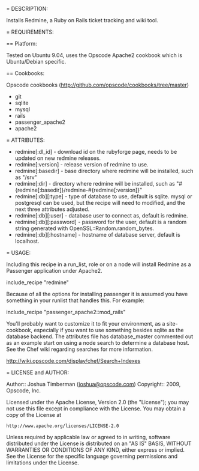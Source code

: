 = DESCRIPTION:

Installs Redmine, a Ruby on Rails ticket tracking and wiki tool.

= REQUIREMENTS:

== Platform:

Tested on Ubuntu 9.04, uses the Opscode Apache2 cookbook which is Ubuntu/Debian specific.

== Cookbooks:

Opscode cookbooks (http://github.com/opscode/cookbooks/tree/master)

* git
* sqlite
* mysql
* rails
* passenger_apache2
* apache2

= ATTRIBUTES:

* redmine[:dl_id] - download id on the rubyforge page, needs to be updated on new redmine releases.
* redmine[:version] - release version of redmine to use.
* redmine[:basedir] - base directory where redmine will be installed, such as "/srv"
* redmine[:dir] - directory where redmine will be installed, such as "#{redmine[:basedir]}/redmine-#{redmine[:version]}"
* redmine[:db][:type] - type of database to use, default is sqlite. mysql or postgresql can be used, but the recipe will need to modified, and the next three attributes adjusted.
* redmine[:db][:user] - database user to connect as, default is redmine.
* redmine[:db][:password] - password for the user, default is a random string generated with OpenSSL::Random.random_bytes.
* redmine[:db][:hostname] - hostname of database server, default is localhost.

= USAGE:

Including this recipe in a run_list, role or on a node will install Redmine as a Passenger application under Apache2.

  include_recipe "redmine"

Because of all the options for installing passenger it is assumed you have something in your runlist that handles this. For example:

  include_recipe "passenger_apache2::mod_rails"

You'll probably want to customize it to fit your environment, as a site-cookbook, especially if you want to use something besides sqlite as the database backend. The attributes file has database_master commented out as an example start on using a node search to determine a database host. See the Chef wiki regarding searches for more information.

  http://wiki.opscode.com/display/chef/Search+Indexes

= LICENSE and AUTHOR:

Author:: Joshua Timberman (<joshua@opscode.com>)
Copyright:: 2009, Opscode, Inc.

Licensed under the Apache License, Version 2.0 (the "License");
you may not use this file except in compliance with the License.
You may obtain a copy of the License at

    http://www.apache.org/licenses/LICENSE-2.0

Unless required by applicable law or agreed to in writing, software
distributed under the License is distributed on an "AS IS" BASIS,
WITHOUT WARRANTIES OR CONDITIONS OF ANY KIND, either express or implied.
See the License for the specific language governing permissions and
limitations under the License.

